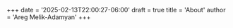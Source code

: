 +++
date = '2025-02-13T22:00:27-06:00'
draft = true
title = 'About'
author = 'Areg Melik-Adamyan'
+++
